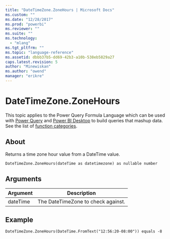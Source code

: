 ```yaml
---
title: "DateTimeZone.ZoneHours | Microsoft Docs"
ms.custom: ""
ms.date: "12/28/2017"
ms.prod: "powerbi"
ms.reviewer: ""
ms.suite: ""
ms.technology: 
  - "mlang"
ms.tgt_pltfrm: ""
ms.topic: "language-reference"
ms.assetid: dbbb37b5-dd69-42b3-a10b-538eb5829a27
caps.latest.revision: 5
author: "Minewiskan"
ms.author: "owend"
manager: "erikre"
---
```

# DateTimeZone.ZoneHours
This topic applies to the Power Query Formula Language which can be used with [Power Query](https://support.office.com/article/Introduction-to-Microsoft-Power-Query-for-Excel-6E92E2F4-2079-4E1F-BAD5-89F6269CD605) and [Power BI Desktop](http://go.microsoft.com/fwlink/p/?LinkId=618607) to build queries that mashup data. See the list of [function categories](https://msdn.microsoft.com/en-us/library/mt211003.aspx).  
  
## About  
Returns a time zone hour value from a DateTime value.  
  
```  
DateTimeZone.ZoneHours(dateTime as datetimezone) as nullable number  
```  
  
## Arguments  
  
|Argument|Description|  
|------------|---------------|  
|dateTime|The DateTimeZone to check against.|  
  
## Example  
  
```  
DateTimeZone.ZoneHours(DateTime.FromText("12:56:20-08:00")) equals -8  
```  
